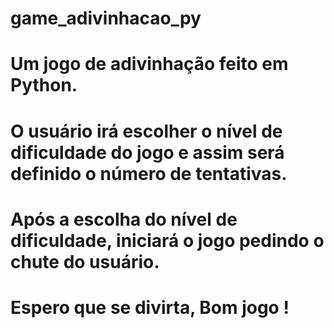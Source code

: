 # game_adivinhacao_py

# Um jogo de adivinhação feito em Python.
# O usuário irá escolher o nível de dificuldade do jogo e assim será definido o número de tentativas.
# Após a escolha do nível de dificuldade, iniciará o jogo pedindo o chute do usuário.
# Espero que se divirta, Bom jogo !
